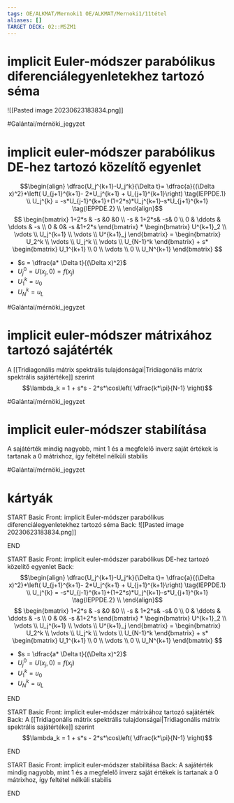 ```yaml
---
tags: OE/ALKMAT/Mernoki1 OE/ALKMAT/Mernoki1/11tétel 
aliases: []
TARGET DECK: 02::MSZM1
---
```


# implicit Euler-módszer parabólikus diferenciálegyenletekhez tartozó séma
![[Pasted image 20230623183834.png]]

#Galántai/mérnöki_jegyzet 

# implicit euler-módszer parabólikus DE-hez tartozó közelítő egyenlet
$$\begin{align}
	\dfrac{U_j^{k+1}-U_j^k}{\Delta t}= \dfrac{a}{(\Delta x)^2}*\left( U_{j+1}^{k+1}- 2*U_j^{k+1} + U_{j+1}^{k+1}\right) \tag{IEPPDE.1} \\
	U_j^{k} = -s*U_{j-1}^{k+1}+(1+2*s)*U_j^{k+1}-s*U_{j+1}^{k+1} \tag{IEPPDE.2} \\
\end{align}$$
$$
\begin{bmatrix}
	1+2*s & -s &0 &0 \\
	-s & 1+2*s& -s& 0 \\
	0 & \ddots & \ddots &   -s \\
	0 & 0& -s &1+2*s
\end{bmatrix} *
\begin{bmatrix}
	U^{k+1}_2 \\ \vdots \\ U_j^{k+1} \\ \vdots \\ U^{k+1}_j
\end{bmatrix} = 
\begin{bmatrix}
	U_2^k \\ \vdots \\ U_j^k \\ \vdots \\ U_{N-1}^k
\end{bmatrix} +
s* \begin{bmatrix}
	U_1^{k+1} \\ 0 \\ \vdots \\ 0 \\ U_N^{k+1} 
\end{bmatrix} 
$$
- $s = \dfrac{a* \Delta t}{(\Delta x)^2}$
- $U_j^0 = U(x_j,0)=f(x_j)$
- $U_1^k = u_0$
- $U_N^k = u_L$

#Galántai/mérnöki_jegyzet 

# implicit euler-módszer mátrixához tartozó sajátérték
A [[Tridiagonális mátrix spektrális tulajdonságai|Tridiagonális mátrix spektrális sajátértéke]] szerint
$$\lambda_k = 1 + s*s - 2*s*\cos\left( \dfrac{k*\pi}{N-1} \right)$$

#Galántai/mérnöki_jegyzet 

# implicit euler-módszer stabilítása
A sajátérték mindig nagyobb, mint 1 és a megfelelő inverz saját értékek is tartanak a  $0$ mátrixhoz, így feltétel nélküli stabilis

#Galántai/mérnöki_jegyzet 

# kártyák
START
Basic
Front:
implicit Euler-módszer parabólikus diferenciálegyenletekhez tartozó séma
Back:
![[Pasted image 20230623183834.png]]
<!--ID: 1687539241116-->
END


START
Basic
Front:
implicit euler-módszer parabólikus DE-hez tartozó közelítő egyenlet
Back:
$$\begin{align}
	\dfrac{U_j^{k+1}-U_j^k}{\Delta t}= \dfrac{a}{(\Delta x)^2}*\left( U_{j+1}^{k+1}- 2*U_j^{k+1} + U_{j+1}^{k+1}\right) \tag{IEPPDE.1} \\
	U_j^{k} = -s*U_{j-1}^{k+1}+(1+2*s)*U_j^{k+1}-s*U_{j+1}^{k+1} \tag{IEPPDE.2} \\
\end{align}$$
$$
\begin{bmatrix}
	1+2*s & -s &0 &0 \\
	-s & 1+2*s& -s& 0 \\
	0 & \ddots & \ddots &   -s \\
	0 & 0& -s &1+2*s
\end{bmatrix} *
\begin{bmatrix}
	U^{k+1}_2 \\ \vdots \\ U_j^{k+1} \\ \vdots \\ U^{k+1}_j
\end{bmatrix} = 
\begin{bmatrix}
	U_2^k \\ \vdots \\ U_j^k \\ \vdots \\ U_{N-1}^k
\end{bmatrix} +
s* \begin{bmatrix}
	U_1^{k+1} \\ 0 \\ \vdots \\ 0 \\ U_N^{k+1} 
\end{bmatrix} 
$$
- $s = \dfrac{a* \Delta t}{(\Delta x)^2}$
- $U_j^0 = U(x_j,0)=f(x_j)$
- $U_1^k = u_0$
- $U_N^k = u_L$
<!--ID: 1687539241125-->
END

START
Basic
Front:
implicit euler-módszer mátrixához tartozó sajátérték
Back:
A [[Tridiagonális mátrix spektrális tulajdonságai|Tridiagonális mátrix spektrális sajátértéke]] szerint
$$\lambda_k = 1 + s*s - 2*s*\cos\left( \dfrac{k*\pi}{N-1} \right)$$
<!--ID: 1687539241130-->
END

START
Basic
Front:
implicit euler-módszer stabilítása
Back:
A sajátérték mindig nagyobb, mint 1 és a megfelelő inverz saját értékek is tartanak a  $0$ mátrixhoz, így feltétel nélküli stabilis
<!--ID: 1687539241135-->
END